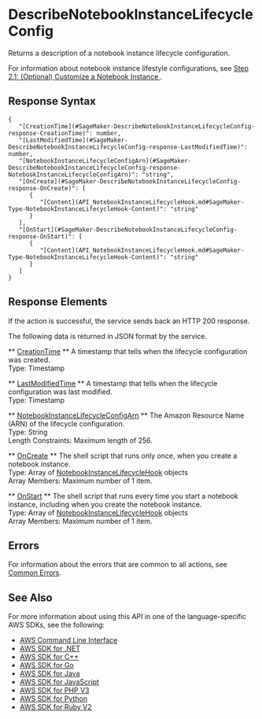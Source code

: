 # DescribeNotebookInstanceLifecycleConfig<a name="API_DescribeNotebookInstanceLifecycleConfig"></a>

Returns a description of a notebook instance lifecycle configuration\.

For information about notebook instance lifestyle configurations, see [Step 2\.1: \(Optional\) Customize a Notebook Instance ](notebook-lifecycle-config.md)\.

## Response Syntax<a name="API_DescribeNotebookInstanceLifecycleConfig_ResponseSyntax"></a>

```
{
   "[CreationTime](#SageMaker-DescribeNotebookInstanceLifecycleConfig-response-CreationTime)": number,
   "[LastModifiedTime](#SageMaker-DescribeNotebookInstanceLifecycleConfig-response-LastModifiedTime)": number,
   "[NotebookInstanceLifecycleConfigArn](#SageMaker-DescribeNotebookInstanceLifecycleConfig-response-NotebookInstanceLifecycleConfigArn)": "string",
   "[OnCreate](#SageMaker-DescribeNotebookInstanceLifecycleConfig-response-OnCreate)": [ 
      { 
         "[Content](API_NotebookInstanceLifecycleHook.md#SageMaker-Type-NotebookInstanceLifecycleHook-Content)": "string"
      }
   ],
   "[OnStart](#SageMaker-DescribeNotebookInstanceLifecycleConfig-response-OnStart)": [ 
      { 
         "[Content](API_NotebookInstanceLifecycleHook.md#SageMaker-Type-NotebookInstanceLifecycleHook-Content)": "string"
      }
   ]
}
```

## Response Elements<a name="API_DescribeNotebookInstanceLifecycleConfig_ResponseElements"></a>

If the action is successful, the service sends back an HTTP 200 response\.

The following data is returned in JSON format by the service\.

 ** [CreationTime](#API_DescribeNotebookInstanceLifecycleConfig_ResponseSyntax) **   <a name="SageMaker-DescribeNotebookInstanceLifecycleConfig-response-CreationTime"></a>
A timestamp that tells when the lifecycle configuration was created\.  
Type: Timestamp

 ** [LastModifiedTime](#API_DescribeNotebookInstanceLifecycleConfig_ResponseSyntax) **   <a name="SageMaker-DescribeNotebookInstanceLifecycleConfig-response-LastModifiedTime"></a>
A timestamp that tells when the lifecycle configuration was last modified\.  
Type: Timestamp

 ** [NotebookInstanceLifecycleConfigArn](#API_DescribeNotebookInstanceLifecycleConfig_ResponseSyntax) **   <a name="SageMaker-DescribeNotebookInstanceLifecycleConfig-response-NotebookInstanceLifecycleConfigArn"></a>
The Amazon Resource Name \(ARN\) of the lifecycle configuration\.  
Type: String  
Length Constraints: Maximum length of 256\.

 ** [OnCreate](#API_DescribeNotebookInstanceLifecycleConfig_ResponseSyntax) **   <a name="SageMaker-DescribeNotebookInstanceLifecycleConfig-response-OnCreate"></a>
The shell script that runs only once, when you create a notebook instance\.  
Type: Array of [NotebookInstanceLifecycleHook](API_NotebookInstanceLifecycleHook.md) objects  
Array Members: Maximum number of 1 item\.

 ** [OnStart](#API_DescribeNotebookInstanceLifecycleConfig_ResponseSyntax) **   <a name="SageMaker-DescribeNotebookInstanceLifecycleConfig-response-OnStart"></a>
The shell script that runs every time you start a notebook instance, including when you create the notebook instance\.  
Type: Array of [NotebookInstanceLifecycleHook](API_NotebookInstanceLifecycleHook.md) objects  
Array Members: Maximum number of 1 item\.

## Errors<a name="API_DescribeNotebookInstanceLifecycleConfig_Errors"></a>

For information about the errors that are common to all actions, see [Common Errors](CommonErrors.md)\.

## See Also<a name="API_DescribeNotebookInstanceLifecycleConfig_SeeAlso"></a>

For more information about using this API in one of the language\-specific AWS SDKs, see the following:
+  [AWS Command Line Interface](https://docs.aws.amazon.com/goto/aws-cli/sagemaker-2017-07-24/DescribeNotebookInstanceLifecycleConfig) 
+  [AWS SDK for \.NET](https://docs.aws.amazon.com/goto/DotNetSDKV3/sagemaker-2017-07-24/DescribeNotebookInstanceLifecycleConfig) 
+  [AWS SDK for C\+\+](https://docs.aws.amazon.com/goto/SdkForCpp/sagemaker-2017-07-24/DescribeNotebookInstanceLifecycleConfig) 
+  [AWS SDK for Go](https://docs.aws.amazon.com/goto/SdkForGoV1/sagemaker-2017-07-24/DescribeNotebookInstanceLifecycleConfig) 
+  [AWS SDK for Java](https://docs.aws.amazon.com/goto/SdkForJava/sagemaker-2017-07-24/DescribeNotebookInstanceLifecycleConfig) 
+  [AWS SDK for JavaScript](https://docs.aws.amazon.com/goto/AWSJavaScriptSDK/sagemaker-2017-07-24/DescribeNotebookInstanceLifecycleConfig) 
+  [AWS SDK for PHP V3](https://docs.aws.amazon.com/goto/SdkForPHPV3/sagemaker-2017-07-24/DescribeNotebookInstanceLifecycleConfig) 
+  [AWS SDK for Python](https://docs.aws.amazon.com/goto/boto3/sagemaker-2017-07-24/DescribeNotebookInstanceLifecycleConfig) 
+  [AWS SDK for Ruby V2](https://docs.aws.amazon.com/goto/SdkForRubyV2/sagemaker-2017-07-24/DescribeNotebookInstanceLifecycleConfig) 